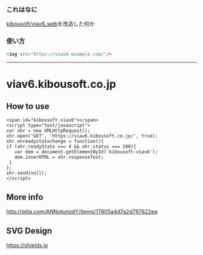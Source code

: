 ### これはなに
[kibousoft/viav6_web](https://github.com/kibousoft/viav6_web)を改造した何か

### 使い方
```html
<img src="https://viav6-example.com/"/>
```

--------

# viav6.kibousoft.co.jp

## How to use

```
<span id="kibousoft-viav6"></span>
<script type="text/javascript">
var xhr = new XMLHttpRequest();
xhr.open('GET', 'https://viav6.kibousoft.co.jp/', true);
xhr.onreadystatechange = function(){
if (xhr.readyState === 4 && xhr.status === 200){
   var dom = document.getElementById('kibousoft-viav6');
   dom.innerHTML = xhr.responseText;
 }
};
xhr.send(null);
</script>
```

## More info

http://qiita.com/ANNotunzdY/items/17805a4d7a2d797822ea


## SVG Design

https://shields.io
